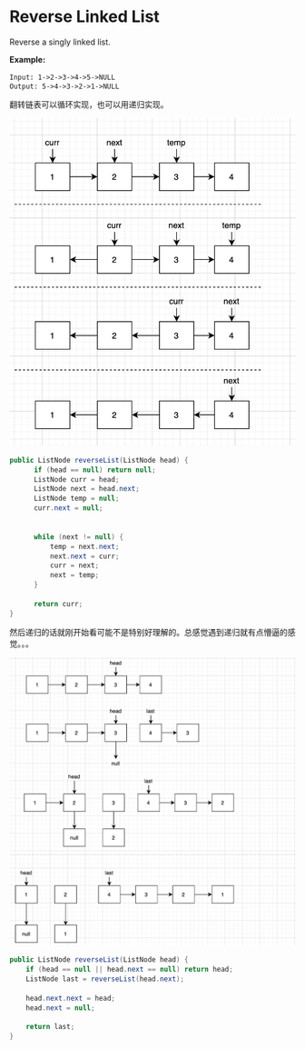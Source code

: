 
# Reverse Linked List

Reverse a singly linked list.

**Example:**

```
Input: 1->2->3->4->5->NULL
Output: 5->4->3->2->1->NULL
```

翻转链表可以循环实现，也可以用递归实现。

![](./8.png)

```java
public ListNode reverseList(ListNode head) {
      if (head == null) return null;
      ListNode curr = head;
      ListNode next = head.next;
      ListNode temp = null;
      curr.next = null;


      while (next != null) {
          temp = next.next;
          next.next = curr;
          curr = next;
          next = temp;
      }

      return curr;
}
```

然后递归的话就刚开始看可能不是特别好理解的。总感觉遇到递归就有点懵逼的感觉。。。

![](./9.png)

```java
public ListNode reverseList(ListNode head) {
    if (head == null || head.next == null) return head;
    ListNode last = reverseList(head.next);

    head.next.next = head;
    head.next = null;

    return last;
}
```
